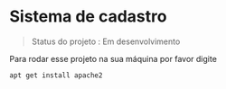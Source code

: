 <h1> Sistema de cadastro </h1>

> Status do projeto : Em desenvolvimento

Para rodar esse projeto na sua máquina por favor digite

```
apt get install apache2
```

